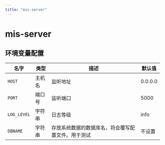```yaml
---
title: "mis-server"
---
```


# mis-server

## 环境变量配置






<!-- ENV TABLE START -->

| 名字 | 类型 | 描述 | 默认值 |
| -- | -- | -- | -- |
|`HOST`|主机名|监听地址|0.0.0.0|
|`PORT`|端口号|监听端口|5000|
|`LOG_LEVEL`|字符串|日志等级|info|
|`DBNAME`|字符串|存放系统数据的数据库名，将会覆写配置文件。用于测试|不设置|

<!-- ENV TABLE END -->





